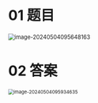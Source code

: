 # 01 题目

<img src="https://cvp.oss-cn-shanghai.aliyuncs.com/picgo/202405040956241.png" alt="image-20240504095648163" style="zoom: 80%;" />



# 02 答案

<img src="https://cvp.oss-cn-shanghai.aliyuncs.com/picgo/202405040959732.png" alt="image-20240504095934635" style="zoom: 67%;" />
